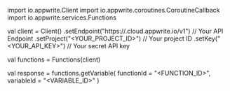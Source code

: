 import io.appwrite.Client
import io.appwrite.coroutines.CoroutineCallback
import io.appwrite.services.Functions

val client = Client()
    .setEndpoint("https://<REGION>.cloud.appwrite.io/v1") // Your API Endpoint
    .setProject("<YOUR_PROJECT_ID>") // Your project ID
    .setKey("<YOUR_API_KEY>") // Your secret API key

val functions = Functions(client)

val response = functions.getVariable(
    functionId = "<FUNCTION_ID>",
    variableId = "<VARIABLE_ID>"
)
